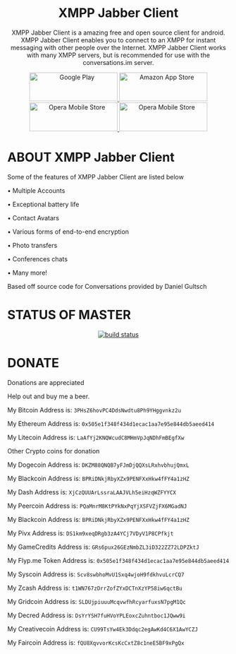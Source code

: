 <h1 align="center">XMPP Jabber Client</h1>

<p align="center">XMPP Jabber Client is a amazing free and open source client for android. XMPP Jabber Client enables you to connect to an XMPP for instant messaging with other people over the Internet. XMPP Jabber Client works with many XMPP servers, but is recommended for use with the conversations.im server.</p>

<p align="center">
    <a href="https://play.google.com/store/apps/details?id=com.KDJStudios.XMPPJabberClient">
       <img src="https://conversations.im/images/en-play-badge.png" width="200" height="65"
            alt="Google Play">
            </a>
    <a href="http://a.co/854fmmu">
        <img src="https://images-na.ssl-images-amazon.com/images/G/01/AmazonMobileApps/amazon-apps-store-us-black.png" width="200" height="65"
             alt="Amazon App Store">
    </a>
    <a href="http://apps.opera.com/badge.php?a=c&v=dark&did=230348&pid=953974" target="_blank">
        <img src="https://publishers.apps.opera.com/html/img/badges/oms_badge_dark.png" width="200" height="65" 
             alt="Opera Mobile Store"  title="Opera Mobile Store" />
    </a>
    <a href="http://slideme.org/application/xmppjabberclient" target="_blank">
        <img src="http://s.slideme.org/files/Available_on_the_SlideME_Market_blkbg_clr311x96h.png" width="200" height="65" 
             alt="Opera Mobile Store"  title="SlideMe Store" />
    </a>
</p>

# ABOUT XMPP Jabber Client

Some of the features of XMPP Jabber Client are listed below

• Multiple Accounts

• Exceptional battery life

• Contact Avatars

• Various forms of end-to-end encryption

• Photo transfers

• Conferences chats

• Many more!

Based off source code for Conversations provided by Daniel Gultsch

# STATUS OF MASTER

<p align="center">
    <a href="https://travis-ci.org/TheKyleJohnson90/XMPPJabberClient">
        <img src="https://travis-ci.org/TheKyleJohnson90/XMPPJabberClient.svg?branch=master" alt="build status">
    </a>
</p>

# DONATE

Donations are appreciated 

Help out and buy me a beer.

My Bitcoin Address is: `3PHsZ6hovPC4DdsNwdtu8Ph9YHggvnkz2u`

My Ethereum Address is: `0x505e1f348f434d1ecac1aa7e95e844db5aeed414`

My Litecoin Address is: `LaAfYj2KNQWcudC8MHmVpJqNDhFmBEgfXw`

Other Crypto coins for donation

My Dogecoin Address is: `DKZM88QNQB7yFJmDjQQXsLRxhvbhujQmxL`

My Blackcoin Address is: `BPRiDNkjRbyXZx9PENFXxHkw4fFY4a1zHZ`

My Dash Address is: `XjCzQUUArLssraLAAJVLh5eiHzqWZFYYCX`

My Peercoin Address is: `PQaMnrM8KtPYkNxPqYjXSFVZjFX6MGadNJ`

My Blackcoin Address is: `BPRiDNkjRbyXZx9PENFXxHkw4fFY4a1zHZ`

My Pivx Address is: `DS1km9xeqDRgb3zA4YCj7VDyV1P8CPfkjt`

My GameCredits Address is: `GRs6pux26GEzNmbZL3iD322ZZ72LDPZktJ`

My Flyp.me Token Address is: `0x505e1f348f434d1ecac1aa7e95e844db5aeed414`

My Syscoin Address is: `Scv8swbhoMvU1Sxq4wjoH9fdkhvuLcrCQ7`

My Zcash Address is: `t1WN767zDrrZofZYxDCTnXzYP58iw6qctBu`

My Gridcoin Address is: `SLDUjpiuuuMcqvwfhRcyarfuxsN7pgM1Qc`

My Decred Address is: `DsYrYSH7fuHVoYPLEoxcZuhntboc1JQww9i`

My Creativecoin Address is: `CU99TsYw4Ek3Ddqc2egAwKd4C6X1AwYCZJ`

My Faircoin Address is: `fQU8XqvvorKcsKcCxtZ8c1neE5BF9xPgQx`
